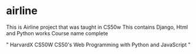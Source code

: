 # airline

This is Airline project that was taught in CS50w 
This contains Django, Html and Python works
Course name complete 

"               HarvardX CS50W
CS50's Web Programming with Python and JavaScript  "

